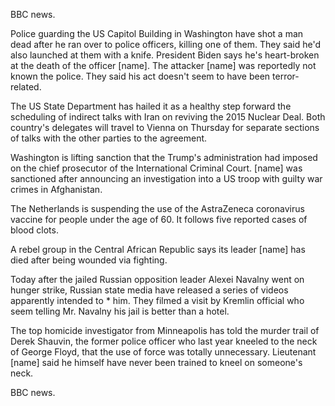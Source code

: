 BBC news.

Police guarding the US Capitol Building in Washington have shot a man dead after he ran over to police officers, killing one of them. They said he'd also launched at them with a knife. President Biden says he's heart-broken at the death of the officer [name]. The attacker [name] was reportedly not known the police. They said his act doesn't seem to have been terror-related.

The US State Department has hailed it as a healthy step forward the scheduling of indirect talks with Iran on reviving the 2015 Nuclear Deal. Both country's delegates will travel to Vienna on Thursday for separate sections of talks with the other parties to the agreement. 

Washington is lifting sanction that the Trump's administration had imposed on the chief prosecutor of the International Criminal Court. [name] was sanctioned after announcing an investigation into a US troop with guilty war crimes in Afghanistan. 

The Netherlands is suspending the use of the AstraZeneca coronavirus vaccine for people under the age of 60. It follows five reported cases of blood clots.

A rebel group in the Central African Republic says its leader [name] has died after being wounded via fighting.

Today after the jailed Russian opposition leader Alexei Navalny went on hunger strike, Russian state media have released a series of videos apparently intended to * him. They filmed a visit by Kremlin official who seem telling Mr. Navalny his jail is better than a hotel.

The top homicide investigator from Minneapolis has told the murder trail of Derek Shauvin, the former police officer who last year kneeled to the neck of George Floyd, that the use of force was totally unnecessary. Lieutenant [name] said he himself have never been trained to kneel on someone's neck.

BBC news.
